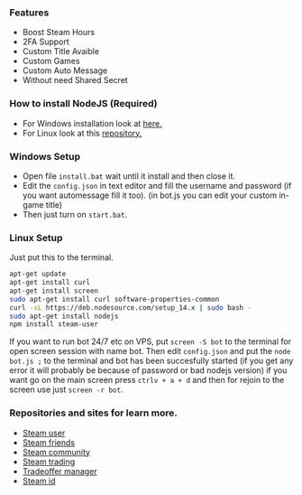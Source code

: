 ### Features
- Boost Steam Hours
- 2FA Support 
- Custom Title Avaible 
- Custom Games
- Custom Auto Message 
- Without need Shared Secret

### How to install NodeJS (Required)
- For Windows installation look at [here.](https://nodejs.org/en/download/)
- For Linux look at this [repository.](https://github.com/nvm-sh/nvm)

### Windows Setup
- Open file `install.bat` wait until it install and then close it.
- Edit the `config.json` in text editor and fill the username and password (if you want automessage fill it too). (in bot.js you can edit your custom in-game title)
- Then just turn on `start.bat`.

### Linux Setup
Just put this to the terminal.
```bash
apt-get update 
apt-get install curl 
apt-get install screen 
sudo apt-get install curl software-properties-common
curl -sL https://deb.nodesource.com/setup_14.x | sudo bash -
sudo apt-get install nodejs
npm install steam-user 
```
If you want to run bot 24/7 etc on VPS, put `screen -S bot` to the terminal for open screen session with name bot. Then edit `config.json` and put the `node bot.js ;` to the terminal and bot has been succesfully started (if you get any error it will probably be because of password or bad nodejs version) if you want go on the main screen press `ctrlv + a + d` and then for rejoin to the screen use just `screen -r bot`.


### Repositories and sites for learn more.
- [Steam user](https://www.npmjs.com/package/steam-user)
- [Steam friends](https://github.com/seishun/node-steam/tree/master/lib/handlers/friends)
- [Steam community](https://github.com/DoctorMcKay/node-steamcommunity/wiki/SteamCommunity)
- [Steam trading](https://github.com/seishun/node-steam/tree/master/lib/handlers/trading)
- [Tradeoffer manager](https://github.com/DoctorMcKay/node-steam-tradeoffer-manager/wiki/TradeOfferManager)
- [Steam id](https://www.npmjs.com/package/steamid)

